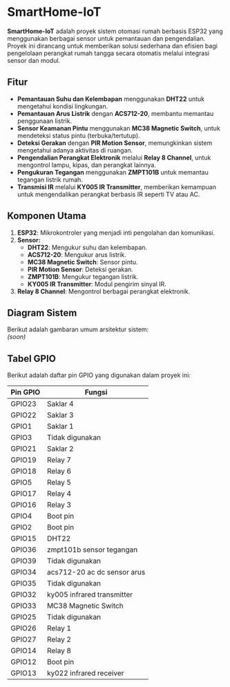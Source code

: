 # SmartHome-IoT

**SmartHome-IoT** adalah proyek sistem otomasi rumah berbasis ESP32 yang menggunakan berbagai sensor untuk pemantauan dan pengendalian. Proyek ini dirancang untuk memberikan solusi sederhana dan efisien bagi pengelolaan perangkat rumah tangga secara otomatis melalui integrasi sensor dan modul.

## **Fitur**
- **Pemantauan Suhu dan Kelembapan** menggunakan **DHT22** untuk mengetahui kondisi lingkungan.  
- **Pemantauan Arus Listrik** dengan **ACS712-20**, membantu memantau penggunaan listrik.  
- **Sensor Keamanan Pintu** menggunakan **MC38 Magnetic Switch**, untuk mendeteksi status pintu (terbuka/tertutup).  
- **Deteksi Gerakan** dengan **PIR Motion Sensor**, memungkinkan sistem mengetahui adanya aktivitas di ruangan.  
- **Pengendalian Perangkat Elektronik** melalui **Relay 8 Channel**, untuk mengontrol lampu, kipas, dan perangkat lainnya.  
- **Pengukuran Tegangan** menggunakan **ZMPT101B** untuk memantau tegangan listrik rumah.  
- **Transmisi IR** melalui **KY005 IR Transmitter**, memberikan kemampuan untuk mengendalikan perangkat berbasis IR seperti TV atau AC.

## **Komponen Utama**
1. **ESP32**: Mikrokontroler yang menjadi inti pengolahan dan komunikasi.  
2. **Sensor:**
   - **DHT22**: Mengukur suhu dan kelembapan.  
   - **ACS712-20**: Mengukur arus listrik.  
   - **MC38 Magnetic Switch**: Sensor pintu.  
   - **PIR Motion Sensor**: Deteksi gerakan.  
   - **ZMPT101B**: Mengukur tegangan listrik.  
   - **KY005 IR Transmitter**: Modul pengirim sinyal IR.  
3. **Relay 8 Channel**: Mengontrol berbagai perangkat elektronik.  

## **Diagram Sistem**
Berikut adalah gambaran umum arsitektur sistem:  
*(soon)*  

## **Tabel GPIO**
Berikut adalah daftar pin GPIO yang digunakan dalam proyek ini:

| **Pin GPIO** | **Fungsi**                     |
|--------------|--------------------------------|
| GPIO23       | Saklar 4                      |
| GPIO22       | Saklar 3                      |
| GPIO1        | Saklar 1                      |
| GPIO3        | Tidak digunakan               |
| GPIO21       | Saklar 2                      |
| GPIO19       | Relay 7                       |
| GPIO18       | Relay 6                       |
| GPIO5        | Relay 5                       |
| GPIO17       | Relay 4                       |
| GPIO16       | Relay 3                       |
| GPIO4        | Boot pin                      |
| GPIO2        | Boot pin                      |
| GPIO15       | DHT22                         |
| GPIO36       | zmpt101b sensor tegangan      |
| GPIO39       | Tidak digunakan               |
| GPIO34       | acs712-20 ac dc sensor arus   |
| GPIO35       | Tidak digunakan               |
| GPIO32       | ky005 infrared transmitter    |
| GPIO33       | MC38 Magnetic Switch          |
| GPIO25       | Tidak digunakan               |
| GPIO26       | Relay 1                       |
| GPIO27       | Relay 2                       |
| GPIO14       | Relay 8                       |
| GPIO12       | Boot pin                      |
| GPIO13       | ky022 infrared receiver       |

